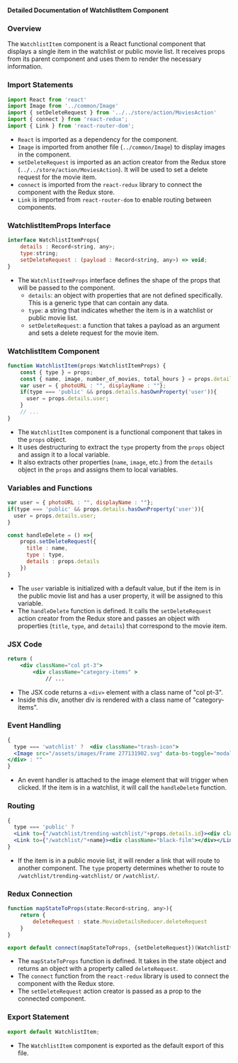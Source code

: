 **Detailed Documentation of WatchlistItem Component**

### Overview

The `WatchlistItem` component is a React functional component that displays a single item in the watchlist or public movie list. It receives props from its parent component and uses them to render the necessary information.

### Import Statements

```jsx
import React from 'react'
import Image from '../common/Image'
import { setDeleteRequest } from '../../store/action/MoviesAction'
import { connect } from 'react-redux'; 
import { Link } from 'react-router-dom';
```

* `React` is imported as a dependency for the component.
* `Image` is imported from another file (`../common/Image`) to display images in the component.
* `setDeleteRequest` is imported as an action creator from the Redux store (`../../store/action/MoviesAction`). It will be used to set a delete request for the movie item.
* `connect` is imported from the `react-redux` library to connect the component with the Redux store.
* `Link` is imported from `react-router-dom` to enable routing between components.

### WatchlistItemProps Interface

```jsx
interface WatchlistItemProps{
    details : Record<string, any>;
    type:string;
    setDeleteRequest : (payload : Record<string, any>) => void; 
}
```

* The `WatchlistItemProps` interface defines the shape of the props that will be passed to the component.
	+ `details`: an object with properties that are not defined specifically. This is a generic type that can contain any data.
	+ `type`: a string that indicates whether the item is in a watchlist or public movie list.
	+ `setDeleteRequest`: a function that takes a payload as an argument and sets a delete request for the movie item.

### WatchlistItem Component

```jsx
function WatchlistItem(props:WatchlistItemProps) {
    const { type } = props; 
    const { name, image, number_of_movies, total_hours } = props.details; 
    var user = { photoURL : "", displayName : ""}; 
    if(type === 'public' && props.details.hasOwnProperty('user')){
      user = props.details.user; 
    }
    // ...
}
```

* The `WatchlistItem` component is a functional component that takes in the `props` object.
* It uses destructuring to extract the `type` property from the `props` object and assign it to a local variable.
* It also extracts other properties (`name`, `image`, etc.) from the `details` object in the `props` and assigns them to local variables.

### Variables and Functions

```jsx
var user = { photoURL : "", displayName : ""}; 
if(type === 'public' && props.details.hasOwnProperty('user')){
  user = props.details.user; 
}

const handleDelete = () =>{
    props.setDeleteRequest({
      title : name, 
      type : type,
      details : props.details
    })
}
```

* The `user` variable is initialized with a default value, but if the item is in the public movie list and has a user property, it will be assigned to this variable.
* The `handleDelete` function is defined. It calls the `setDeleteRequest` action creator from the Redux store and passes an object with properties (`title`, `type`, and `details`) that correspond to the movie item.

### JSX Code

```jsx
return (
    <div className="col pt-3">
        <div className="category-items" >
            // ...
```

* The JSX code returns a `<div>` element with a class name of "col pt-3".
* Inside this div, another div is rendered with a class name of "category-items".

### Event Handling

```jsx
{
  type === 'watchlist' ?  <div className="trash-icon">
  <Image src="/assets/images/Frame 277131902.svg" data-bs-toggle="modal" data-bs-target="#delete-confirmation" onClick={handleDelete}/>
</div> : ""
}
```

* An event handler is attached to the image element that will trigger when clicked. If the item is in a watchlist, it will call the `handleDelete` function.

### Routing

```jsx
{
  type === 'public' ?  
  <Link to={"/watchlist/trending-watchlist/"+props.details.id}><div className="black-film"></div></Link> :  
  <Link to={"/watchlist/"+name}><div className="black-film"></div></Link>
}
```

* If the item is in a public movie list, it will render a link that will route to another component. The `type` property determines whether to route to `/watchlist/trending-watchlist/` or `/watchlist/`.

### Redux Connection

```jsx
function mapStateToProps(state:Record<string, any>){
    return { 
        deleteRequest : state.MovieDetailsReducer.deleteRequest
    }
}

export default connect(mapStateToProps, {setDeleteRequest})(WatchlistItem);
```

* The `mapStateToProps` function is defined. It takes in the state object and returns an object with a property called `deleteRequest`.
* The `connect` function from the `react-redux` library is used to connect the component with the Redux store.
* The `setDeleteRequest` action creator is passed as a prop to the connected component.

### Export Statement

```jsx
export default WatchlistItem;
```

* The `WatchlistItem` component is exported as the default export of this file.
